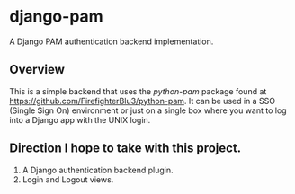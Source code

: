 # django-pam

A Django PAM authentication backend implementation.

## Overview

This is a simple backend that uses the *python-pam* package found at https://github.com/FirefighterBlu3/python-pam. It can be used in a SSO (Single Sign On) environment or just on a single box where you want to log into a Django app with the UNIX login.

## Direction I hope to take with this project.

 1. A Django authentication backend plugin.
 2. Login and Logout views.

